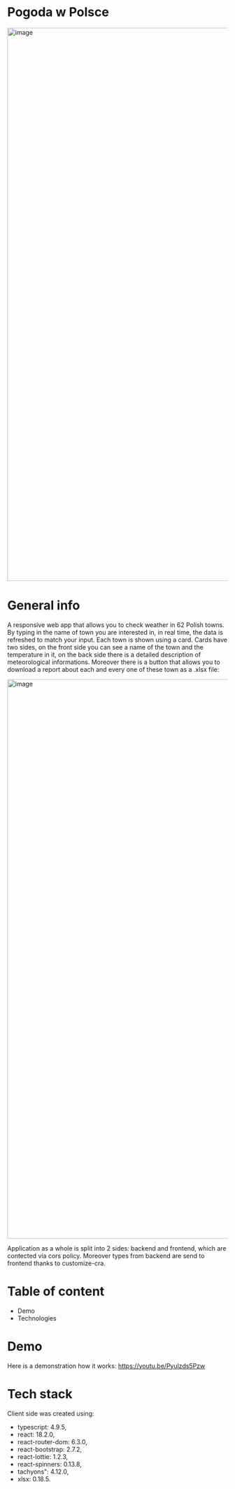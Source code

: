 
# Pogoda w Polsce
<img width="1266" alt="image" src="https://github.com/Paveu99/WeatherAppFront/assets/100468919/ec1ac6df-440d-4d91-bba0-5240daf2a258">

# General info
A responsive web app that allows you to check weather in 62 Polish towns. By typing in the name of town you are interested in, in real time, the data is refreshed to match your input. Each town is shown using a card. Cards have two sides, on the front side you can see a name of the town and the temperature in it, on the back side there is a detailed description of meteorological informations. Moreover there is a button that allows you to download a report about each and every one of these town as a .xlsx file:

<img width="1280" alt="image" src="https://github.com/Paveu99/WeatherAppFront/assets/100468919/eb9d8824-4102-4063-9e1c-da273fe85340">

Application as a whole is split into 2 sides: backend and frontend, which are contected via cors policy. Moreover types from backend are send to frontend thanks to customize-cra.

# Table of content
- Demo
- Technologies

# Demo
Here is a demonstration how it works: https://youtu.be/Pyulzds5Pzw

# Tech stack
Client side was created using:
- typescript: 4.9.5,
- react: 18.2.0,
- react-router-dom: 6.3.0,
- react-bootstrap: 2.7.2,
- react-lottie: 1.2.3,
- react-spinners: 0.13.8,
- tachyons": 4.12.0,
- xlsx: 0.18.5.

